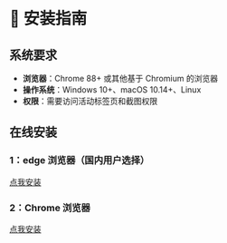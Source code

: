 # 🔧 安装指南

## 系统要求

- **浏览器**：Chrome 88+ 或其他基于 Chromium 的浏览器
- **操作系统**：Windows 10+、macOS 10.14+、Linux
- **权限**：需要访问活动标签页和截图权限

## 在线安装

### 1：edge 浏览器（国内用户选择）

[点我安装](https://microsoftedge.microsoft.com/addons/detail/snapscribe-%E6%93%8D%E4%BD%9C%E8%87%AA%E5%8A%A8%E6%88%AA%E5%9B%BE%EF%BC%8C%E7%94%9F%E6%88%90%E7%B2%BE%E7%BE%8E%E6%96%87/acdgolljkjjpobjpjpenopfohjahoifl)

### 2：Chrome 浏览器

[点我安装](https://chromewebstore.google.com/detail/snapscribe-%E6%93%8D%E4%BD%9C%E8%87%AA%E5%8A%A8%E6%88%AA%E5%9B%BE%EF%BC%8C%E7%94%9F%E6%88%90%E7%B2%BE%E7%BE%8E%E6%96%87%E6%A1%A3/neijkcnhjjjcglhahinmhigahannljno?hl=zh-CN&utm_source=ext_sidebar)